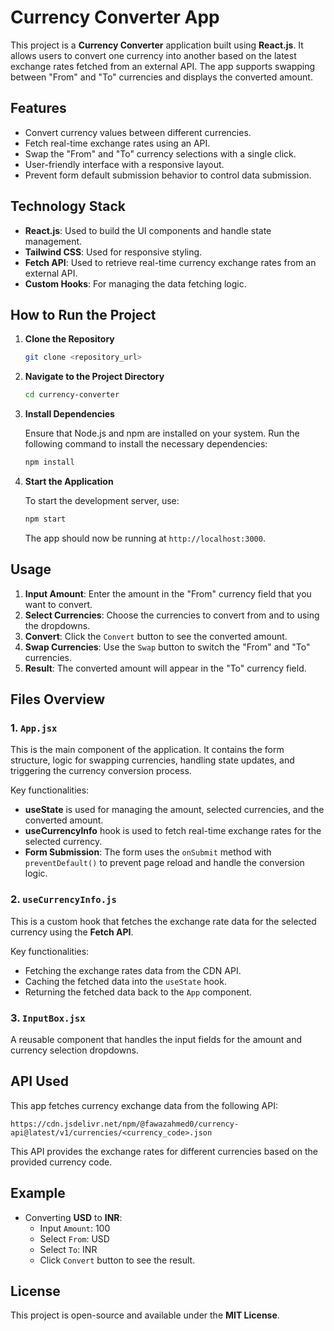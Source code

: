 # Currency Converter App

This project is a **Currency Converter** application built using **React.js**. It allows users to convert one currency into another based on the latest exchange rates fetched from an external API. The app supports swapping between "From" and "To" currencies and displays the converted amount.

## Features

- Convert currency values between different currencies.
- Fetch real-time exchange rates using an API.
- Swap the "From" and "To" currency selections with a single click.
- User-friendly interface with a responsive layout.
- Prevent form default submission behavior to control data submission.

## Technology Stack

- **React.js**: Used to build the UI components and handle state management.
- **Tailwind CSS**: Used for responsive styling.
- **Fetch API**: Used to retrieve real-time currency exchange rates from an external API.
- **Custom Hooks**: For managing the data fetching logic.

## How to Run the Project

1. **Clone the Repository**
   
   ```bash
   git clone <repository_url>
   ```

2. **Navigate to the Project Directory**

   ```bash
   cd currency-converter
   ```

3. **Install Dependencies**

   Ensure that Node.js and npm are installed on your system. Run the following command to install the necessary dependencies:

   ```bash
   npm install
   ```

4. **Start the Application**

   To start the development server, use:

   ```bash
   npm start
   ```

   The app should now be running at `http://localhost:3000`.

## Usage

1. **Input Amount**: Enter the amount in the "From" currency field that you want to convert.
2. **Select Currencies**: Choose the currencies to convert from and to using the dropdowns.
3. **Convert**: Click the `Convert` button to see the converted amount.
4. **Swap Currencies**: Use the `Swap` button to switch the "From" and "To" currencies.
5. **Result**: The converted amount will appear in the "To" currency field.

## Files Overview

### 1. `App.jsx`
This is the main component of the application. It contains the form structure, logic for swapping currencies, handling state updates, and triggering the currency conversion process.

Key functionalities:
- **useState** is used for managing the amount, selected currencies, and the converted amount.
- **useCurrencyInfo** hook is used to fetch real-time exchange rates for the selected currency.
- **Form Submission**: The form uses the `onSubmit` method with `preventDefault()` to prevent page reload and handle the conversion logic.

### 2. `useCurrencyInfo.js`
This is a custom hook that fetches the exchange rate data for the selected currency using the **Fetch API**.

Key functionalities:
- Fetching the exchange rates data from the CDN API.
- Caching the fetched data into the `useState` hook.
- Returning the fetched data back to the `App` component.

### 3. `InputBox.jsx`
A reusable component that handles the input fields for the amount and currency selection dropdowns.

## API Used

This app fetches currency exchange data from the following API:

```
https://cdn.jsdelivr.net/npm/@fawazahmed0/currency-api@latest/v1/currencies/<currency_code>.json
```

This API provides the exchange rates for different currencies based on the provided currency code.

## Example

- Converting **USD** to **INR**:
  - Input `Amount`: 100
  - Select `From`: USD
  - Select `To`: INR
  - Click `Convert` button to see the result.

## License

This project is open-source and available under the **MIT License**.

